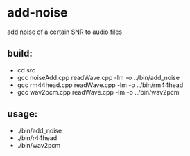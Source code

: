 # add-noise
add noise of a certain SNR to audio files
## build:
- cd src
- gcc noiseAdd.cpp  readWave.cpp  -lm -o ../bin/add_noise
- gcc rm44head.cpp  readWave.cpp  -lm -o ../bin/rm44head
- gcc wav2pcm.cpp  readWave.cpp -lm -o ../bin/wav2pcm 
## usage:
- ./bin/add_noise
- ./bin/r44head
- ./bin/wav2pcm
